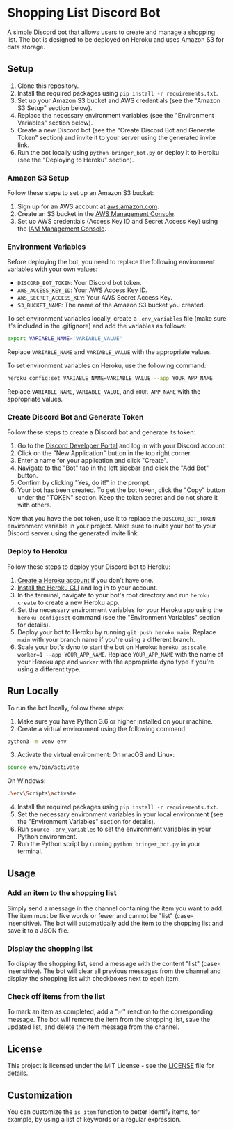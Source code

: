 # Shopping List Discord Bot

A simple Discord bot that allows users to create and manage a shopping list. The bot is designed to be deployed on Heroku and uses Amazon S3 for data storage.

## Setup

1. Clone this repository.
2. Install the required packages using `pip install -r requirements.txt`.
3. Set up your Amazon S3 bucket and AWS credentials (see the "Amazon S3 Setup" section below).
4. Replace the necessary environment variables (see the "Environment Variables" section below).
5. Create a new Discord bot (see the "Create Discord Bot and Generate Token" section) and invite it to your server using the generated invite link.
6. Run the bot locally using `python bringer_bot.py` or deploy it to Heroku (see the "Deploying to Heroku" section).

### Amazon S3 Setup

Follow these steps to set up an Amazon S3 bucket:

1. Sign up for an AWS account at [aws.amazon.com](https://aws.amazon.com/).
2. Create an S3 bucket in the [AWS Management Console](https://console.aws.amazon.com/).
3. Set up AWS credentials (Access Key ID and Secret Access Key) using the [IAM Management Console](https://console.aws.amazon.com/iam/).

### Environment Variables

Before deploying the bot, you need to replace the following environment variables with your own values:

- `DISCORD_BOT_TOKEN`: Your Discord bot token.
- `AWS_ACCESS_KEY_ID`: Your AWS Access Key ID.
- `AWS_SECRET_ACCESS_KEY`: Your AWS Secret Access Key.
- `S3_BUCKET_NAME`: The name of the Amazon S3 bucket you created.

To set environment variables locally, create a `.env_variables` file (make sure it's included in the .gitignore) and add the variables as follows:

````bash
export VARIABLE_NAME='VARIABLE_VALUE'
````

Replace `VARIABLE_NAME` and `VARIABLE_VALUE` with the appropriate values.

To set environment variables on Heroku, use the following command:

````bash
heroku config:set VARIABLE_NAME=VARIABLE_VALUE --app YOUR_APP_NAME
````
Replace `VARIABLE_NAME`, `VARIABLE_VALUE`, and `YOUR_APP_NAME` with the appropriate values.

### Create Discord Bot and Generate Token

Follow these steps to create a Discord bot and generate its token:

1. Go to the [Discord Developer Portal](https://discord.com/developers/applications) and log in with your Discord account.
2. Click on the "New Application" button in the top right corner.
3. Enter a name for your application and click "Create".
4. Navigate to the "Bot" tab in the left sidebar and click the "Add Bot" button.
5. Confirm by clicking "Yes, do it!" in the prompt.
6. Your bot has been created. To get the bot token, click the "Copy" button under the "TOKEN" section. Keep the token secret and do not share it with others.

Now that you have the bot token, use it to replace the `DISCORD_BOT_TOKEN` environment variable in your project. Make sure to invite your bot to your Discord server using the generated invite link.

### Deploy to Heroku

Follow these steps to deploy your Discord bot to Heroku:

1. [Create a Heroku account](https://signup.heroku.com/) if you don't have one.
2. [Install the Heroku CLI](https://devcenter.heroku.com/articles/heroku-cli) and log in to your account.
3. In the terminal, navigate to your bot's root directory and run `heroku create` to create a new Heroku app.
4. Set the necessary environment variables for your Heroku app using the `heroku config:set` command (see the "Environment Variables" section for details).
5. Deploy your bot to Heroku by running `git push heroku main`. Replace `main` with your branch name if you're using a different branch.
6. Scale your bot's dyno to start the bot on Heroku: `heroku ps:scale worker=1 --app YOUR_APP_NAME`. Replace `YOUR_APP_NAME` with the name of your Heroku app and `worker` with the appropriate dyno type if you're using a different type.

## Run Locally

To run the bot locally, follow these steps:

1. Make sure you have Python 3.6 or higher installed on your machine.
2. Create a virtual environment using the following command:
````bash
python3 -m venv env
````
3. Activate the virtual environment:
On macOS and Linux:
````bash
source env/bin/activate
````
On Windows:
````bash
.\env\Scripts\activate
````

4. Install the required packages using `pip install -r requirements.txt`.
5. Set the necessary environment variables in your local environment (see the "Environment Variables" section for details). 
6. Run `source .env_variables` to set the environment variables in your Python environment.
7. Run the Python script by running `python bringer_bot.py` in your terminal.

## Usage

### Add an item to the shopping list
Simply send a message in the channel containing the item you want to add. The item must be five words or fewer and cannot be "list" (case-insensitive). The bot will automatically add the item to the shopping list and save it to a JSON file.

### Display the shopping list
To display the shopping list, send a message with the content "list" (case-insensitive). The bot will clear all previous messages from the channel and display the shopping list with checkboxes next to each item.

### Check off items from the list
To mark an item as completed, add a "✅" reaction to the corresponding message. The bot will remove the item from the shopping list, save the updated list, and delete the item message from the channel.

## License

This project is licensed under the MIT License - see the [LICENSE](LICENSE) file for details.

## Customization
You can customize the `is_item` function to better identify items, for example, by using a list of keywords or a regular expression.